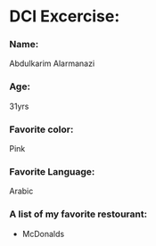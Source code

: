 # DCI Excercise:

### Name: 

Abdulkarim Alarmanazi

### Age:
31yrs
### Favorite color: 

Pink
### Favorite Language: 

Arabic
### A list of my favorite restourant:
* McDonalds
